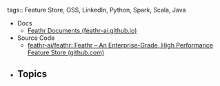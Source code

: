 tags:: Feature Store, OSS, LinkedIn, Python, Spark, Scala, Java

- Docs
	- [Feathr Documents (feathr-ai.github.io)](https://feathr-ai.github.io/feathr/)
- Source Code
	- [feathr-ai/feathr: Feathr – An Enterprise-Grade, High Performance Feature Store (github.com)](https://github.com/feathr-ai/feathr)
- Topics
	-